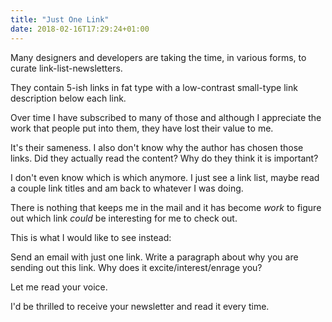 ```yaml
---
title: "Just One Link"
date: 2018-02-16T17:29:24+01:00
---
```


Many designers and developers are taking the time, in various forms, to curate link-list-newsletters.

They contain 5-ish links in fat type with a low-contrast small-type link description below each link. 

Over time I have subscribed to many of those and although I appreciate the work that people put into them, they have lost their value to me. 

It's their sameness. I also don't know why the author has chosen those links. Did they actually read the content? Why do they think it is important?

I don't even know which is which anymore. I just see a link list, maybe read a couple link titles and am back to whatever I was doing. 

There is nothing that keeps me in the mail and it has become _work_ to figure out which link _could_ be interesting for me to check out. 

This is what I would like to see instead: 

Send an email with just one link. Write a paragraph about why you are sending out this link. Why does it excite/interest/enrage you?

Let me read your voice. 

I'd be thrilled to receive your newsletter and read it every time.



